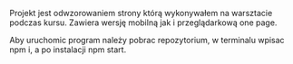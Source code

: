 Projekt jest odwzorowaniem strony którą wykonywałem na warsztacie podczas kursu.
Zawiera wersję mobilną jak i przeglądarkową one page.

Aby uruchomic program należy pobrac repozytorium, w terminalu wpisac npm i, a po instalacji npm start.